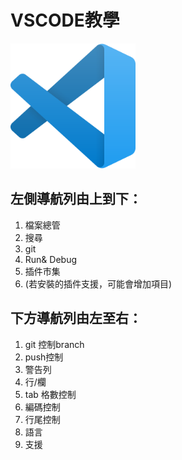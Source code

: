 # VSCODE教學

<img src="./1200px-Visual_Studio_Code_1.35_icon.png" style="height:200px" />

## 左側導航列由上到下：
1. 檔案總管
2. 搜尋
3. git
4. Run& Debug
5. 插件市集
6. (若安裝的插件支援，可能會增加項目)

## 下方導航列由左至右：
1. git 控制branch
2. push控制
3. 警告列
4. 行/欄
5. tab 格數控制
6. 編碼控制
7. 行尾控制
8. 語言
9. 支援

